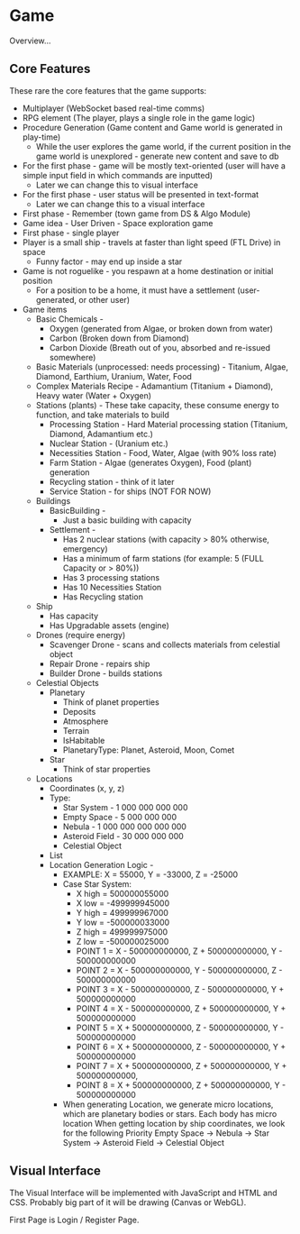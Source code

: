 # Game
Overview...
## Core Features
These rare the core features that the game supports:
* Multiplayer (WebSocket based real-time comms)
* RPG element (The player, plays a single role in the game logic)
* Procedure Generation (Game content and Game world is generated in play-time)
  * While the user explores the game world, if the current position in the game world is unexplored - generate new content and save to db
* For the first phase - game will be mostly text-oriented (user will have a simple input field in which commands are inputted)
  * Later we can change this to visual interface
* For the first phase - user status will be presented in text-format
  * Later we can change this to a visual interface
* First phase - Remember (town game from DS & Algo Module)
* Game idea - User Driven - Space exploration game
* First phase - single player
* Player is a small ship - travels at faster than light speed (FTL Drive) in space
  * Funny factor - may end up inside a star
* Game is not roguelike - you respawn at a home destination or initial position
  * For a position to be a home, it must have a settlement (user-generated, or other user)
* Game items 
  * Basic Chemicals - 
    * Oxygen (generated from Algae, or broken down from water) 
    * Carbon (Broken down from Diamond)
    * Carbon Dioxide (Breath out of you, absorbed and re-issued somewhere)
  * Basic Materials (unprocessed: needs processing) - Titanium, Algae, Diamond, Earthium, Uranium, Water, Food
  * Complex Materials Recipe - Adamantium (Titanium + Diamond), Heavy water (Water + Oxygen)
  * Stations (plants) - These take capacity, these consume energy to function, and take materials to build
    * Processing Station - Hard Material processing station (Titanium, Diamond, Adamantium etc.)
    * Nuclear Station - (Uranium etc.)
    * Necessities Station - Food, Water, Algae (with 90% loss rate)
    * Farm Station - Algae (generates Oxygen), Food (plant) generation
    * Recycling station - think of it later
    * Service Station - for ships (NOT FOR NOW)
  * Buildings
    * BasicBuilding -
      * Just a basic building with capacity
    * Settlement - 
      * Has 2 nuclear stations (with capacity > 80% otherwise, emergency)
      * Has a minimum of farm stations (for example: 5 (FULL Capacity or > 80%))
      * Has 3 processing stations
      * Has 10 Necessities Station
      * Has Recycling station
  * Ship
    * Has capacity
    * Has Upgradable assets (engine)
  * Drones (require energy)
    * Scavenger Drone - scans and collects materials from celestial object
    * Repair Drone - repairs ship
    * Builder Drone - builds stations
  * Celestial Objects
    * Planetary
      * Think of planet properties
      * Deposits
      * Atmosphere
      * Terrain
      * IsHabitable
      * PlanetaryType: Planet, Asteroid, Moon, Comet
    * Star
      * Think of star properties
  * Locations
    * Coordinates (x, y, z)
    * Type: 
      * Star System - 1 000 000 000 000 
      * Empty Space - 5 000 000 000
      * Nebula - 1 000 000 000 000 000
      * Asteroid Field - 30 000 000 000
      * Celestial Object
    * List<Celestial Bodies>
    * Location Generation Logic -
      * EXAMPLE: X = 55000, Y = -33000, Z = -25000
      * Case Star System:
        * X high = 500000055000
        * X low = -499999945000
        * Y high = 499999967000
        * Y low = -500000033000
        * Z high = 499999975000
        * Z low = -500000025000
        * POINT 1 = X - 500000000000, Z + 500000000000, Y - 500000000000
        * POINT 2 = X - 500000000000, Y - 500000000000, Z - 500000000000
        * POINT 3 = X - 500000000000, Z - 500000000000, Y + 500000000000
        * POINT 4 = X - 500000000000, Z + 500000000000, Y + 500000000000
        * POINT 5 = X + 500000000000, Z - 500000000000, Y - 500000000000
        * POINT 6 = X + 500000000000, Z - 500000000000, Y + 500000000000
        * POINT 7 = X + 500000000000, Z + 500000000000, Y + 500000000000,
        * POINT 8 = X + 500000000000, Z + 500000000000, Y - 500000000000
      * When generating Location, we generate micro locations,
        which are planetary bodies or stars. Each body has micro location
        When getting location by ship coordinates, we look for the following Priority 
        Empty Space -> Nebula -> Star System -> Asteroid Field -> Celestial Object 

## Visual Interface

The Visual Interface will be implemented with JavaScript and HTML and CSS. Probably big part of 
it will be drawing (Canvas or WebGL).

First Page is Login / Register Page.



